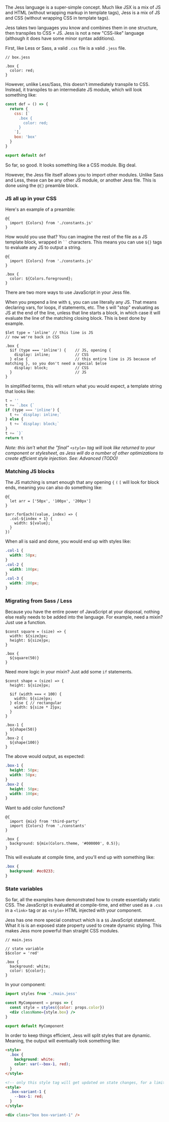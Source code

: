 The Jess language is a super-simple concept. Much like JSX is a mix of JS and HTML (without wrapping markup in template tags),
Jess is a mix of JS and CSS (without wrapping CSS in template tags).

Jess takes two languages you know and combines them in one structure, then transpiles to CSS + JS.
Jess is not a new "CSS-like" language (although it does have some minor syntax additions).

First, like Less or Sass, a valid `.css` file is a valid `.jess` file.
```less
// box.jess

.box {
  color: red;
}
```

However, unlike Less/Sass, this doesn't immediately transpile to CSS. Instead, it transpiles to an intermediate JS module,
which will look something like:
```js
const def = () => {
  return {
    css: [`
      .box {
        color: red;
      }
    `],
    box: 'box'
  }
}

export default def
```

So far, so good. It looks something like a CSS module. Big deal.

However, the Jess file itself allows you to import other modules. Unlike Sass and Less,
these can be any other JS module, or another Jess file. This is done using the `@{}` preamble block.

### JS all up in your CSS

Here's an example of a preamble:

```less
@{
  import {Colors} from './constants.js'
}
```
How would you use that? You can imagine the rest of the file as a JS template block, wrapped in ``` `` ``` characters.
This means you can use `${}` tags to evaluate any JS to output a string.
```less
@{
  import {Colors} from './constants.js'
}

.box {
  color: ${Colors.foreground};
}
```

There are two more ways to use JavaScript in your Jess file.

When you prepend a line with `$`, you can use literally any JS. That means declaring vars, for loops, if statements, etc.
The `$` will "stop" evaluating as JS at the end of the line, unless that line starts a block,
in which case it will evaluate the line of the matching closing block. This is best done by example.

```less
$let type = 'inline' // this line is JS
// now we're back in CSS

.box {
  $if (type === 'inline') {    // JS, opening {
    display: inline;           // CSS
  } else {                     // this entire line is JS because of matching }, so you don't need a special $else
    display: block;            // CSS
  }                            // JS
}
```
In simplified terms, this will return what you would expect, a template string that looks like:
```js
t = ''
t += `.box {`
if (type === 'inline') {    
  t += `display: inline;`       
} else {                   
  t += `display: block;`        
}                       
t += `}`
return t
```
_Note: this isn't what the "final" `<style>` tag will look like returned to your component or stylesheet,
as Jess will do a number of other optimizations to create efficient style injection. See: Advanced (TODO)_

### Matching JS blocks

The JS matching is smart enough that any opening `{` `(` `[` will look for block ends, meaning you can also do something like:

```less
@{
  let arr = ['50px', '100px', '200px']
}

$arr.forEach((value, index) => {
  .col-${index + 1} {
    width: ${value};
  }
})
```

When all is said and done, you would end up with styles like:
```css
.col-1 {
  width: 50px;
}
.col-2 {
  width: 100px;
}
.col-3 {
  width: 200px;
}
```

### Migrating from Sass / Less

Because you have the entire power of JavaScript at your disposal, nothing else really needs to be added into the language.
For example, need a mixin? Just use a function.

```less
$const square = (size) => {
  width: ${size}px;
  height: ${size}px;
}

.box {
  ${square(50)}
}
```
Need more logic in your mixin? Just add some `if` statements.
```less
$const shape = (size) => {
  height: ${size}px;
  
  $if (width === < 100) {
    width: ${size}px;
  } else { // rectangular
    width: ${size * 2}px;
  }
}

.box-1 {
  ${shape(50)}
}
.box-2 {
  ${shape(100)}
}
```
The above would output, as expected:
```css
.box-1 {
  height: 50px;
  width: 50px;
}
.box-2 {
  height: 50px;
  width: 100px;
}
```

Want to add color functions?

```less
@{
  import {mix} from 'third-party'
  import {Colors} from './constants'
}

.box {
  background: ${mix(Colors.theme, '#000000', 0.5)};
}
```
This will evaluate at compile time, and you'll end up with something like:
```css
.box {
  background: #ec0233;
}
```

### State variables

So far, all the examples have demonstrated how to create essentially static CSS. The JavaScript is evaluated at compile-time, and either used as a `.css` in a `<link>` tag or as `<style>` HTML injected with your component.

Jess has one more special construct which is a `$$` JavaScript statement. What it is is an exposed state property used to create dynamic styling. This makes Jess more powerful than straight CSS modules.

```less
// main.jess

// state variable
$$color = 'red'

.box {
  background: white;
  color: ${color};
}
```

In your component:
```jsx
import styles from './main.jess'

const MyComponent = props => {
  const style = styles({color: props.color})
  <div className={style.box} />
}

export default MyComponent
```

In order to keep things efficient, Jess will split styles that are dynamic. Meaning, the output will eventually look something like:
```html
<style>
  .box {
    background: white;
    color: var(--box-1, red);
  }
</style>

<!-- only this style tag will get updated on state changes, for a limited render tree update -->
<style>
  .box-variant-1 {
    --box-1: red;
  }
</style>

<div class="box box-variant-1" />

```

